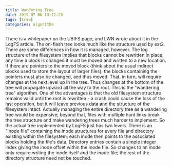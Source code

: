```yaml
---
title: Wandering Tree
date: 2019-07-06 13:12:20
tags: [tree]
categories: algorithm
---
```



<!-- more -->

<script type="text/x-mathjax-config">
MathJax.Hub.Config({
tex2jax: {inlineMath: [['$','$'], ['\\(','\\)']]}
});
</script>

<script type="text/javascript" async
  src="https://cdn.mathjax.org/mathjax/latest/MathJax.js?config=TeX-MML-AM_CHTML">
</script>





There is a whitepaper on the UBIFS page, and LWN wrote about it in the LogFS article.
The on-flash tree looks much like the structure used by ext2. There are some differences in how it is managed, however. The log structure of the filesystem implies that blocks cannot be rewritten in place; any time a block is changed it must be moved and written to a new location. If there are pointers to the moved block (think about the usual indirect blocks used to store the layout of larger files), the blocks containing the pointers must also be changed, and thus moved. That, in turn, will require changes at the next level up in the tree. Thus changes at the bottom of the tree will propagate upward all the way to the root. This is the "wandering tree" algorithm. One of the advantages is that the old filesystem structure remains valid until the root is rewritten - a crash could cause the loss of the last operation, but it will leave previous data and the structure of the filesystem intact.
Actually managing the entire directory tree as a wandering tree would be expensive; beyond that, files with multiple hard links break the tree structure and make wandering trees much harder to implement. So the actual tree implemented by LogFS just has two levels. There is an "inode file" containing the inode structures for every file and directory existing within the filesystem; each inode then points to the associated blocks holding the file's data. Directory entries contain a simple integer index giving the inode offset within the inode file. So changes to an inode only require writing the inode itself and the inode file; the rest of the directory structure need not be touched.
